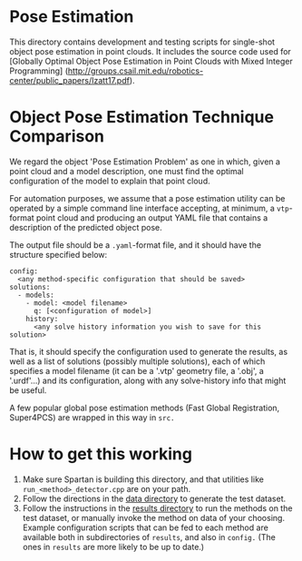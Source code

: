 Pose Estimation
=======

This directory contains development and testing scripts for single-shot object
pose estimation in point clouds. It includes the source code used for
[Globally Optimal Object Pose Estimation in Point Clouds with
Mixed Integer Programming]
(http://groups.csail.mit.edu/robotics-center/public_papers/Izatt17.pdf).

Object Pose Estimation Technique Comparison
==================

We regard the object 'Pose Estimation Problem' as one in which, given a point cloud
and a model description, one must find the optimal configuration of the model to
explain that point cloud.

For automation purposes, we assume that a pose estimation utility can be operated
by a simple command line interface accepting, at minimum, a `vtp`-format point cloud
and producing an output YAML file that contains a description of the predicted object
pose.

The output file should be a `.yaml`-format file, and it should have the structure
specified below:

```
config:
  <any method-specific configuration that should be saved>
solutions:
  - models:
    - model: <model filename>
      q: [<configuration of model>]
    history:
      <any solve history information you wish to save for this solution>
```

That is, it should specify the configuration used to generate the results,
as well as a list of solutions (possibly multiple solutions), each of which
specifies a model filename (it can be a '.vtp' geometry file, a '.obj',
a '.urdf'...) and its configuration, along with any solve-history info that
might be useful.

A few popular global pose estimation methods (Fast Global Registration, Super4PCS) are
wrapped in this way in `src.`

How to get this working
=================
1) Make sure Spartan is building this directory, and that utilities like `run_<method>_detector.cpp`
are on your path.
2) Follow the directions in the [data directory](data/README.md) to generate the test dataset.
3) Follow the instructions in the [results directory](results/README.md) to run the methods on the
test dataset, or manually invoke the method on data of your choosing. Example configuration scripts
that can be fed to each method are available both in subdirectories of `results`, and also in `config.`
(The ones in `results` are more likely to be up to date.)